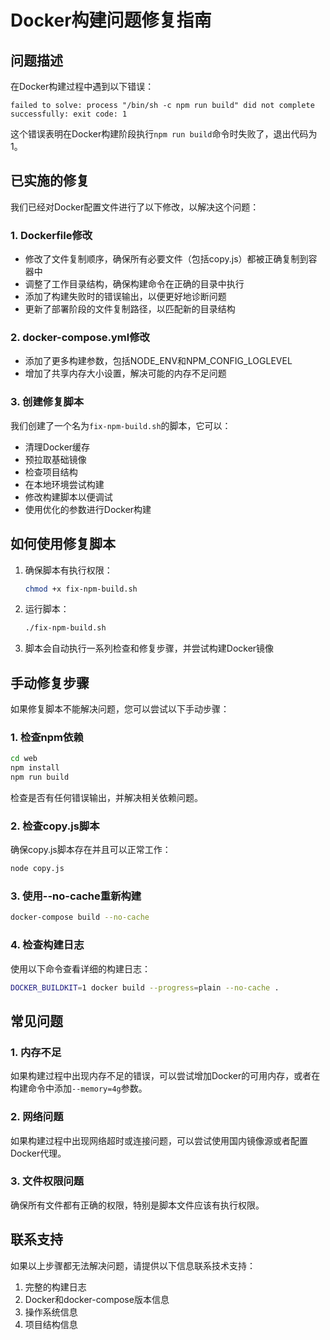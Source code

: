 # Docker构建问题修复指南

## 问题描述

在Docker构建过程中遇到以下错误：
```
failed to solve: process "/bin/sh -c npm run build" did not complete successfully: exit code: 1
```

这个错误表明在Docker构建阶段执行`npm run build`命令时失败了，退出代码为1。

## 已实施的修复

我们已经对Docker配置文件进行了以下修改，以解决这个问题：

### 1. Dockerfile修改

- 修改了文件复制顺序，确保所有必要文件（包括copy.js）都被正确复制到容器中
- 调整了工作目录结构，确保构建命令在正确的目录中执行
- 添加了构建失败时的错误输出，以便更好地诊断问题
- 更新了部署阶段的文件复制路径，以匹配新的目录结构

### 2. docker-compose.yml修改

- 添加了更多构建参数，包括NODE_ENV和NPM_CONFIG_LOGLEVEL
- 增加了共享内存大小设置，解决可能的内存不足问题

### 3. 创建修复脚本

我们创建了一个名为`fix-npm-build.sh`的脚本，它可以：

- 清理Docker缓存
- 预拉取基础镜像
- 检查项目结构
- 在本地环境尝试构建
- 修改构建脚本以便调试
- 使用优化的参数进行Docker构建

## 如何使用修复脚本

1. 确保脚本有执行权限：
   ```bash
   chmod +x fix-npm-build.sh
   ```

2. 运行脚本：
   ```bash
   ./fix-npm-build.sh
   ```

3. 脚本会自动执行一系列检查和修复步骤，并尝试构建Docker镜像

## 手动修复步骤

如果修复脚本不能解决问题，您可以尝试以下手动步骤：

### 1. 检查npm依赖

```bash
cd web
npm install
npm run build
```

检查是否有任何错误输出，并解决相关依赖问题。

### 2. 检查copy.js脚本

确保copy.js脚本存在并且可以正常工作：

```bash
node copy.js
```

### 3. 使用--no-cache重新构建

```bash
docker-compose build --no-cache
```

### 4. 检查构建日志

使用以下命令查看详细的构建日志：

```bash
DOCKER_BUILDKIT=1 docker build --progress=plain --no-cache .
```

## 常见问题

### 1. 内存不足

如果构建过程中出现内存不足的错误，可以尝试增加Docker的可用内存，或者在构建命令中添加`--memory=4g`参数。

### 2. 网络问题

如果构建过程中出现网络超时或连接问题，可以尝试使用国内镜像源或者配置Docker代理。

### 3. 文件权限问题

确保所有文件都有正确的权限，特别是脚本文件应该有执行权限。

## 联系支持

如果以上步骤都无法解决问题，请提供以下信息联系技术支持：

1. 完整的构建日志
2. Docker和docker-compose版本信息
3. 操作系统信息
4. 项目结构信息